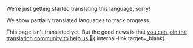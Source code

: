 We're just getting started translating this language, sorry!

We show partially translated languages to track progress.

This page isn't translated yet. But the good news is that [you can join the translation community to help us 👋](https://hosted.weblate.org/engage/grist-help/){.internal-link target=_blank}.
